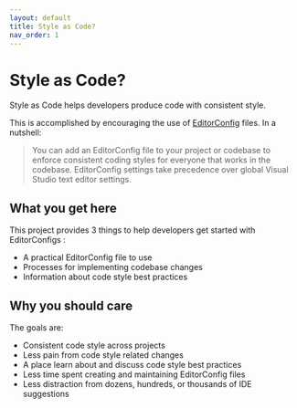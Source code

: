 ```yaml
---
layout: default
title: Style as Code?
nav_order: 1
---
```


# Style as Code?

Style as Code helps developers produce code with consistent style.

This is accomplished by encouraging the use of [EditorConfig](https://docs.microsoft.com/visualstudio/ide/create-portable-custom-editor-options) files. In a nutshell:

> You can add an EditorConfig file to your project or codebase to enforce consistent coding styles for everyone that works in the codebase. EditorConfig settings take precedence over global Visual Studio text editor settings.

## What you get here

This project provides 3 things to help developers get started with EditorConfigs :

* A practical EditorConfig file to use
* Processes for implementing codebase changes
* Information about code style best practices

## Why you should care

The goals are:

* Consistent code style across projects
* Less pain from code style related changes
* A place learn about and discuss code style best practices
* Less time spent creating and maintaining EditorConfig files
* Less distraction from dozens, hundreds, or thousands of IDE suggestions
